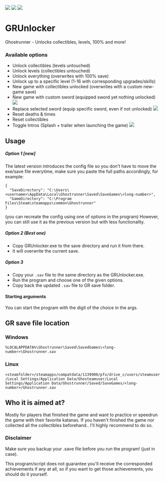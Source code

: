 [![](https://img.shields.io/badge/Jack-Unlocked-green)](https://github.com/Dmgvol/GRUnlocker/) [![](https://img.shields.io/badge/Discord-GRSR-red)](https://discord.com/invite/eZRz3Q5) ![](https://img.shields.io/github/downloads/dmgvol/grunlocker/total)


# GRUnlocker
Ghostrunner - Unlocks collectibles, levels, 100% and more!

### Available options
- Unlock collectibles (levels untouched)
- Unlock levels (collectibles untouched)
- Unlock everything (overwrites with 100% save)
- Unlock up to a specific level (1-16 with corresponding upgrades/skills)   
- New game with collectibles unlocked (overwrites with a custom new-game save)
- New game with custom sword (equipped sword yet nothing unlocked) ![](https://img.shields.io/badge/%20-%20New-brightgreen)
- Replace selected sword (equip specific sword, even if not unlocked) ![](https://img.shields.io/badge/%20-%20New-brightgreen)
- Reset deaths & times  
- Reset collectibles    
- Toggle Intros (Splash + trailer when launching the game) ![](https://img.shields.io/badge/%20-%20New-brightgreen)

## Usage
##### Option 1 [new]
The latest version introduces the config file so you don't have to move the exe/save file everytime, 
make sure you paste the full paths accordingly, for example:
```
{
  "SaveDirectory": "C:\Users\<username>\AppData\Local\Ghostrunner\Saved\SaveGames\<long-number>",
  "GameDirectory": "C:\Program Files\Steam\steamapps\common\Ghostrunner"
}
```
(you can recreate the config using one of options in the program)
However, you can still use it as the previous version but with less functionality.

##### Option 2 (Best one)
- Copy GRUnlocker.exe to the save directory and run it from there.
- It will overwrite the current save.

##### Option 3
- Copy your ```.sav``` file to the same directory as the GRUnlocker.exe.
- Run the program and choose one of the given options.
- Copy back the updated ```.sav``` file to GR save folder.

#### Starting arguments
You can start the program with the digit of the choice in the args.

## GR save file location
### Windows
```%LOCALAPPDATA%\Ghostrunner\Saved\SavedGames\<long-number>\Ghostrunner.sav```
### Linux
```<steamfolder>/steamapps/compatdata/1139900/pfx/drive_c/users/steamuser/Local Settings/Application Data/Ghosteamuser/Local Settings/Application Data/Ghostrunner/Saved/SaveGames/<long-number>/Ghostrunner.sav```

## Who it is aimed at?
Mostly for players that finished the game and want to practice or speedrun the game with their favorite katanas.
If you haven't finished the game nor collected all the collectibles beforehand.. I'll highly recommend to do so.

### Disclaimer
Make sure you backup your .save file before you run the program! (just in case).

This program/script does not guarantee you'll receive the corresponded achievements if any at all, so if you want to get those achievements, you should do it yourself.
